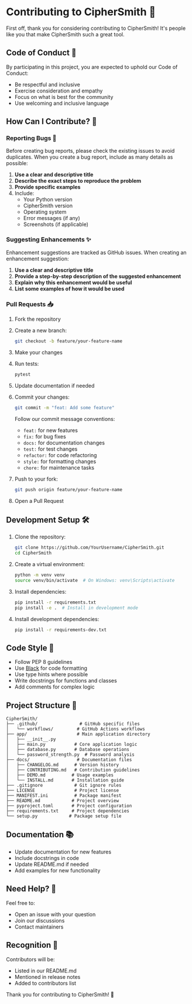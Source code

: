 # Contributing to CipherSmith 🔐

First off, thank you for considering contributing to CipherSmith! It's people like you that make CipherSmith such a great tool.

## Code of Conduct 📜

By participating in this project, you are expected to uphold our Code of Conduct:
- Be respectful and inclusive
- Exercise consideration and empathy
- Focus on what is best for the community
- Use welcoming and inclusive language

## How Can I Contribute? 🤝

### Reporting Bugs 🐛

Before creating bug reports, please check the existing issues to avoid duplicates. When you create a bug report, include as many details as possible:

1. **Use a clear and descriptive title**
2. **Describe the exact steps to reproduce the problem**
3. **Provide specific examples**
4. Include:
   - Your Python version
   - CipherSmith version
   - Operating system
   - Error messages (if any)
   - Screenshots (if applicable)

### Suggesting Enhancements ✨

Enhancement suggestions are tracked as GitHub issues. When creating an enhancement suggestion:

1. **Use a clear and descriptive title**
2. **Provide a step-by-step description of the suggested enhancement**
3. **Explain why this enhancement would be useful**
4. **List some examples of how it would be used**

### Pull Requests 📥

1. Fork the repository
2. Create a new branch:
   ```bash
   git checkout -b feature/your-feature-name
   ```
3. Make your changes
4. Run tests:
   ```bash
   pytest
   ```
5. Update documentation if needed
6. Commit your changes:
   ```bash
   git commit -m "feat: Add some feature"
   ```
   Follow our commit message conventions:
   - `feat:` for new features
   - `fix:` for bug fixes
   - `docs:` for documentation changes
   - `test:` for test changes
   - `refactor:` for code refactoring
   - `style:` for formatting changes
   - `chore:` for maintenance tasks

7. Push to your fork:
   ```bash
   git push origin feature/your-feature-name
   ```
8. Open a Pull Request

## Development Setup 🛠️

1. Clone the repository:
   ```bash
   git clone https://github.com/YourUsername/CipherSmith.git
   cd CipherSmith
   ```

2. Create a virtual environment:
   ```bash
   python -m venv venv
   source venv/bin/activate  # On Windows: venv\Scripts\activate
   ```

3. Install dependencies:
   ```bash
   pip install -r requirements.txt
   pip install -e .  # Install in development mode
   ```

4. Install development dependencies:
   ```bash
   pip install -r requirements-dev.txt
   ```

## Code Style 🎨

- Follow PEP 8 guidelines
- Use [Black](https://github.com/psf/black) for code formatting
- Use type hints where possible
- Write docstrings for functions and classes
- Add comments for complex logic

## Project Structure 📁

```
CipherSmith/
├── .github/                # GitHub specific files
│   └── workflows/         # GitHub Actions workflows
├── app/                   # Main application directory
│   ├── __init__.py
│   ├── main.py           # Core application logic
│   ├── database.py       # Database operations
│   └── password_strength.py  # Password analysis
├── docs/                  # Documentation files
│   ├── CHANGELOG.md      # Version history
│   ├── CONTRIBUTING.md   # Contribution guidelines
│   ├── DEMO.md          # Usage examples
│   └── INSTALL.md       # Installation guide
├── .gitignore            # Git ignore rules
├── LICENSE               # Project license
├── MANIFEST.ini          # Package manifest
├── README.md            # Project overview
├── pyproject.toml       # Project configuration
├── requirements.txt     # Project dependencies
└── setup.py            # Package setup file
```

## Documentation 📚

- Update documentation for new features
- Include docstrings in code
- Update README.md if needed
- Add examples for new functionality

## Need Help? 🤔

Feel free to:
- Open an issue with your question
- Join our discussions
- Contact maintainers

## Recognition 🌟

Contributors will be:
- Listed in our README.md
- Mentioned in release notes
- Added to contributors list

Thank you for contributing to CipherSmith! 🙏
